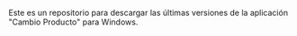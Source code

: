 Este es un repositorio para descargar las últimas versiones de la aplicación "Cambio Producto" para Windows.
